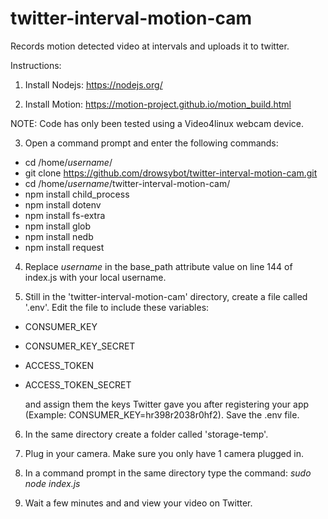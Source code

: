 # twitter-interval-motion-cam
Records motion detected video at intervals and uploads it to twitter.

Instructions:

1. Install Nodejs: https://nodejs.org/

2. Install Motion: https://motion-project.github.io/motion_build.html

  NOTE: Code has only been tested using a Video4linux webcam device.

3. Open a command prompt and enter the following commands:

  - cd /home/*username*/
  - git clone https://github.com/drowsybot/twitter-interval-motion-cam.git
  - cd /home/*username*/twitter-interval-motion-cam/
  - npm install child_process
  - npm install dotenv
  - npm install fs-extra
  - npm install glob
  - npm install nedb
  - npm install request
  
4. Replace *username* in the base_path attribute value on line 144 of index.js with your local username.

5. Still in the 'twitter-interval-motion-cam' directory, create a file called '.env'. Edit the file to include these variables: 
- CONSUMER_KEY 
- CONSUMER_KEY_SECRET
- ACCESS_TOKEN
- ACCESS_TOKEN_SECRET 

  and assign them the keys Twitter gave you after registering your app (Example: CONSUMER_KEY=hr398r2038r0hf2). Save the .env file.

6. In the same directory create a folder called 'storage-temp'.
  
7. Plug in your camera. Make sure you only have 1 camera plugged in.
  
8. In a command prompt in the same directory type the command: *sudo node index.js*

9. Wait a few minutes and and view your video on Twitter.
